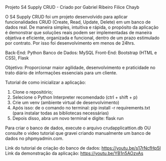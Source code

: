 Projeto S4 Supply CRUD - Criado por Gabriel Ribeiro Filice Chayb

O S4 Supply CRUD foi um projeto desenvolvido para aplicar funcionalidades CRUD (Create, Read, Update, Delete) em um banco de dados real. De maneira simples, intuitiva e rápida, o propósito da aplicação é demonstrar que soluções reais podem ser implementadas de maneira objetiva e eficiente, organizada e funcional, dentro de um prazo estimulado por contrato. Por isso foi desenvolvimento em menos de 24hrs.

Back-End: Python 
Banco de Dados: MySQL 
Front-End: Bootstrap (HTML e CSS), Flask

Objetivo: Proporcionar maior agilidade, desenvolvimento e praticidade no trato diário de informações essenciais para um cliente. 


Tutorial de como inicializar a aplicação:

1. Clone o repositório;
2. Selecione o Python Interpreter recomendado (ctrl + shift + p)
3. Crie um venv (ambiente virtual de desenvolvimento)
4. Após isso: de o comando no terminal: pip install -r requirements.txt (para instalar todas as bibliotecas necessárias)
5. Depois disso, abra um novo terminal e digite: flask run

Para criar o banco de dados, execute o arquivo crudapplicattion.db OU consulte o video tutorial que gravei criando manualmente um banco de dados no phpmyadmin.com. 

Link do tutorial de criação do banco de dados: https://youtu.be/s17rNcfHp5I
Link da demonstração da aplicação:  https://youtu.be/YB1n5AOzvAs